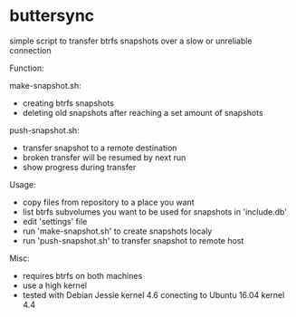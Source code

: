 # buttersync
simple script to transfer btrfs snapshots over a slow or unreliable connection

Function:

make-snapshot.sh:
- creating btrfs snapshots
- deleting old snapshots after reaching a set amount of snapshots

push-snapshot.sh:
- transfer snapshot to a remote destination
- broken transfer will be resumed by next run
- show progress during transfer

Usage:
- copy files from repository to a place you want
- list btrfs subvolumes you want to be used for snapshots in 'include.db'
- edit 'settings' file
- run 'make-snapshot.sh' to create snapshots localy
- run 'push-snapshot.sh' to transfer snapshot to remote host

Misc:
- requires btrfs on both machines
- use a high kernel
- tested with Debian Jessie kernel 4.6 conecting to Ubuntu 16.04 kernel 4.4
